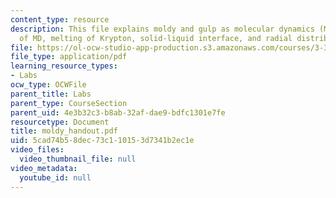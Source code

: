 ```yaml
---
content_type: resource
description: This file explains moldy and gulp as molecular dynamics (MD) codes, summary
  of MD, melting of Krypton, solid-liquid interface, and radial distribution function.
file: https://ol-ocw-studio-app-production.s3.amazonaws.com/courses/3-320-atomistic-computer-modeling-of-materials-sma-5107-spring-2005/5cad74b58dec73c110153d7341b2ec1e_moldy_handout.pdf
file_type: application/pdf
learning_resource_types:
- Labs
ocw_type: OCWFile
parent_title: Labs
parent_type: CourseSection
parent_uid: 4e3b32c3-b8ab-32af-dae9-bdfc1301e7fe
resourcetype: Document
title: moldy_handout.pdf
uid: 5cad74b5-8dec-73c1-1015-3d7341b2ec1e
video_files:
  video_thumbnail_file: null
video_metadata:
  youtube_id: null
---
```

